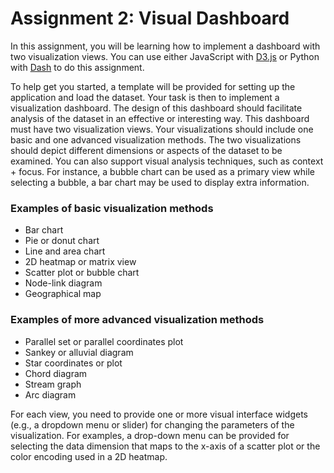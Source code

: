 # Assignment 2: Visual Dashboard

In this assignment, you will be learning how to implement a dashboard with two visualization views. You can use either JavaScript with [D3.js](https://www.d3js.org) or Python with [Dash](https://dash.plot.ly/?_ga=2.191292847.426805754.1574706741-53947978.1573166595) to do this assignment. 

To help get you started, a template will be provided for setting up the application and load the dataset. Your task is then to implement a visualization dashboard. The design of this dashboard should facilitate analysis of the dataset in an effective or interesting way. This dashboard must have two visualization views. Your visualizations should include one basic and one advanced visualization methods. The two visualizations should depict different dimensions or aspects of the dataset to be examined. You can also support visual analysis techniques, such as context + focus. For instance, a bubble chart can be used as a primary view while selecting a bubble, a bar chart may be used to display extra information.


### Examples of basic visualization methods
* Bar chart
* Pie or donut chart
* Line and area chart
* 2D heatmap or matrix view
* Scatter plot or bubble chart
* Node-link diagram
* Geographical map


### Examples of more advanced visualization methods
* Parallel set or parallel coordinates plot
* Sankey or alluvial diagram
* Star coordinates or plot
* Chord diagram
* Stream graph
* Arc diagram


For each view, you need to provide one or more visual interface widgets (e.g., a dropdown menu or slider) for changing the parameters of the visualization. For examples, a drop-down menu can be provided for selecting the data dimension that maps to the x-axis of a scatter plot or the color encoding used in a 2D heatmap.